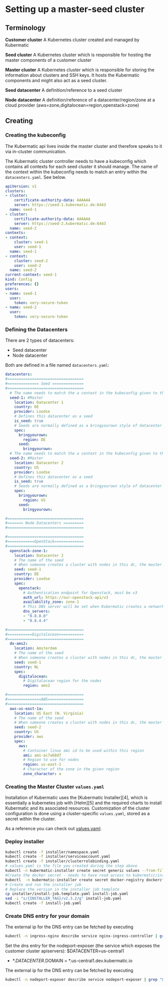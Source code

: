 # Setting up a master-seed cluster

## Terminology

**Customer cluster**
A Kubernetes cluster created and managed by Kubermatic

**Seed cluster**
A Kubernetes cluster which is responsible for hosting the master components of a customer cluster

**Master cluster**
A Kubernetes cluster which is responsible for storing the information about clusters and SSH keys.
It hosts the Kubermatic components and might also act as a seed cluster.

**Seed datacenter**
A definition/reference to a seed cluster

**Node datacenter**
A definition/reference of a datacenter/region/zone at a cloud provider (aws=zone,digitalocean=region,openstack=zone)

## Creating

### Creating the kubeconfig

The Kubermatic api lives inside the master cluster and therefore speaks to it via in-cluster communication.

The Kubermatic cluster controller needs to have a kubeconfig which contains all contexts for each seed cluster it should manage.
The name of the context within the kubeconfig needs to match an entry within the `datacenters.yaml`. See below.
```yaml
apiVersion: v1
clusters:
- cluster:
    certificate-authority-data: AAAAAA
    server: https://seed-1.kubermatic.de:6443
  name: seed-1
- cluster:
    certificate-authority-data: AAAAAA
    server: https://seed-2.kubermatic.de:6443
  name: seed-2
contexts:
- context:
    cluster: seed-1
    user: seed-1
  name: seed-1
- context:
    cluster: seed-2
    user: seed-2
  name: seed-2
current-context: seed-1
kind: Config
preferences: {}
users:
- name: seed-1
  user:
    token: very-secure-token
- name: seed-2
  user:
    token: very-secure-token
```

### Defining the Datacenters
There are 2 types of datacenters:
- Seed datacenter
- Node datacenter

Both are defined in a file named `datacenters.yaml`:
```yaml
datacenters:
#==================================
#============== Seed ==============
#==================================
  # The name needs to match the a context in the kubeconfig given to the controller
  seed-1: #Master
    location: Datacenter 1
    country: DE
    provider: Loodse
    # Defines this datacenter as a seed
    is_seed: true
    # Seeds are normally defined as a bringyourown style of datacenter
    spec:
      bringyourown:
        region: DE
      seed:
        bringyourown:
  # The name needs to match the a context in the kubeconfig given to the controller
  seed-2: #Master
    location: Datacenter 2
    country: US
    provider: Loodse
    # Defines this datacenter as a seed
    is_seed: true
    # Seeds are normally defined as a bringyourown style of datacenter
    spec:
      bringyourown:
        region: US
      seed:
        bringyourown:

#==================================
#======= Node Datacenters =========
#==================================

#==================================
#============OpenStack=============
#==================================
  openstack-zone-1:
    location: Datacenter 2
    # The name of the seed
    # When someone creates a cluster with nodes in this dc, the master components will live in seed-1
    seed: seed-1
    country: DE
    provider: Loodse
    spec:
      openstack:
        # Authentication endpoint for Openstack, must be v3
        auth_url: https://our-openstack-api/v3
        availability_zone: zone-1
        # This DNS server will be set when Kubermatic creates a network
        dns_servers:
        - "8.8.8.8"
        - "8.8.4.4"

#==================================
#===========Digitalocean===========
#==================================
  do-ams2:
    location: Amsterdam
    # The name of the seed
    # When someone creates a cluster with nodes in this dc, the master components will live in seed-1
    seed: seed-1
    country: NL
    spec:
      digitalocean:
        # Digitalocean region for the nodes
        region: ams2

#==================================
#===============AWS================
#==================================
  aws-us-east-1a:
    location: US East (N. Virginia)
    # The name of the seed
    # When someone creates a cluster with nodes in this dc, the master components will live in seed-1
    seed: seed-2
    country: US
    provider: aws
    spec:
      aws:
        # Container linux ami id to be used within this region
        ami: ami-ac7a68d7
        # Region to use for nodes
        region: us-east-1
        # Character of the zone in the given region
        zone_character: a

```


### Creating the Master Cluster `values.yaml`
Installation of Kubermatic uses the [Kubermatic Installer][4], which is essentially a kubernetes job with [Helm][5] and the required charts to install Kubermatic and its associated resources.
Customization of the cluster configuration is done using a cluster-specific `values.yaml`, stored as a secret within the cluster.

As a reference you can check out [values.yaml](values.yaml).

### Deploy installer
```bash
kubectl create -f installer/namespace.yaml
kubectl create -f installer/serviceaccount.yaml
kubectl create -f installer/clusterrolebinding.yaml
# values.yaml is the file you created during the step above
kubectl -n kubermatic-installer create secret generic values --from-file=values.yaml
#Create the docker secret - needs to have read access to kubermatic/installer
kubectl  -n kubermatic-installer create secret docker-registry dockercfg --docker-username='' --docker-password='' --docker-email=''
# Create and run the installer job
# Replace the version in the installer job template
cp installer/install-job.template.yaml install-job.yaml
sed -i "s/{INSTALLER_TAG}/v2.3.2/g" install-job.yaml
kubectl create -f install-job.yaml
```

### Create DNS entry for your domain
The external ip for the DNS entry can be fetched by executing
```bash
kubectl -n ingress-nginx describe service nginx-ingress-controller | grep "LoadBalancer Ingress"
```

Set the dns entry for the nodeport-exposer (the service which exposes the customer cluster apiservers):
$DATACENTER=us-central1
- *.$DATACENTER.$DOMAIN  =  *.us-central1.dev.kubermatic.io

The external ip for the DNS entry can be fetched by executing
```bash
kubectl -n nodeport-exposer describe service nodeport-exposer | grep "LoadBalancer Ingress"
```

